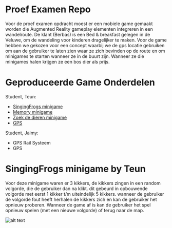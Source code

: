 # Proef Examen Repo

Voor de proef examen opdracht moest er een mobiele game gemaakt worden die Augmented Reality gameplay elementen integreren in een wandelroute. De klant (Berbas) is een Bed & breakfast gelegen in de Veluwe, om de wandeling voor kinderen dragelijker te maken. Voor de game hebben we gekozen voor een concept waarbij we de gps locatie gebruiken om aan de gebruiker te laten zien waar ze zich bevinden op de route en om minigames te starten wanneer ze in de buurt zijn. Wanneer ze die minigames halen krijgen ze een bos dier als prijs.

# Geproduceerde Game Onderdelen

Student, Teun:

 - [SingingFrogs minigame](https://github.com/T3rabyte/Proef-Examen/tree/origin/minigame%232_memory/proef%20proeve/Assets/src/Singing%20Frogs "SingingForgs minigame")
 - [Memory minigame](https://github.com/T3rabyte/Proef-Examen/tree/origin/minigame%232_memory/proef%20proeve/Assets/src/memory "SingingForgs minigame")
 - [Zoek de dieren minigame](https://github.com/T3rabyte/Proef-Examen/tree/origin/minigame%232_memory/proef%20proeve/Assets/src/Tracks "Zoek de dieren")
 - [GPS](https://github.com/T3rabyte/Proef-Examen/tree/origin/minigame%232_memory/proef%20proeve/Assets/src/gps "GPS")

Student, Jaimy:

 - GPS Rail Systeem
 - GPS

# SingingFrogs minigame by Teun

Voor deze minigame waren er 3 kikkers, de kikkers zingen in een random volgorde, die de gebruiker dan na klikt. dit gebeurd in opbouwende volgorde met eerst 1 kikker t/m uiteindelijk 5 kikkers. wanneer de gebruiker de volgorde fout heeft herhalen de kikkers zich en kan de gebruiker het opnieuw proberen. Wanneer de game af is kan de gebruiker het spel opnieuw spelen (met een nieuwe volgorde) of terug naar de map.

![alt text](https://cdn.discordapp.com/attachments/417058981526110240/1086290575105466378/SingingFrogs.gif "SingingFrogs gif")
